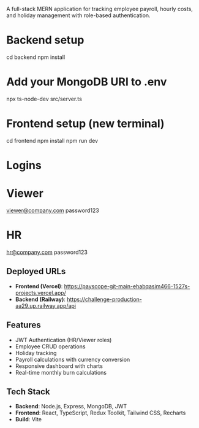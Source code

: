 A full-stack MERN application for tracking employee payroll, hourly costs, and holiday management with role-based authentication.

# Backend setup
cd backend
npm install
# Add your MongoDB URI to .env
npx ts-node-dev src/server.ts

# Frontend setup (new terminal)
cd frontend
npm install
npm run dev

# Logins
# Viewer
viewer@company.com
password123

# HR
hr@company.com
password123


## Deployed URLs

- **Frontend (Vercel)**: https://payscope-git-main-ehabqasim466-1527s-projects.vercel.app/
- **Backend (Railway)**: https://challenge-production-aa29.up.railway.app/api

## Features

- JWT Authentication (HR/Viewer roles)
- Employee CRUD operations
- Holiday tracking
- Payroll calculations with currency conversion
- Responsive dashboard with charts
- Real-time monthly burn calculations

## Tech Stack
- **Backend**: Node.js, Express, MongoDB, JWT
- **Frontend**: React, TypeScript, Redux Toolkit, Tailwind CSS, Recharts
- **Build**: Vite
